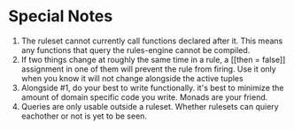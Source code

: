 # Special Notes

1. The ruleset cannot currently call functions declared after it. This means any functions that query the rules-engine cannot be compiled.
2. If two things change at roughly the same time in a rule, a [[then = false]] assignment in one of them will prevent the rule from firing. Use it only when you know it will not change alongside the active tuples
3. Alongside #1, do your best to write functionally. it's best to minimize the amount of domain specific code you write. Monads are your friend.
4. Queries are only usable outside a ruleset. Whether rulesets can quiery eachother or not is yet to be seen.

